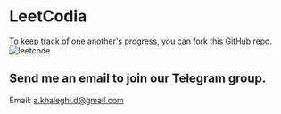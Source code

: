# LeetCodia
To keep track of one another's progress, you can fork this GitHub repo.
![leetcode](https://github.com/amir-khaleghi/LeetCodia/assets/89293266/087fcf04-3ad2-4a08-a920-86fb3302331b)
## Send me an email to join our Telegram group.
Email: [a.khaleghi.d@gmail.com](mailto:a.khaleghi.d@gmail.com)
